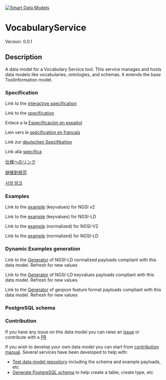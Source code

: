 [![Smart Data Models](https://smartdatamodels.org/wp-content/uploads/2022/01/SmartDataModels_logo.png "Logo")](https://smartdatamodels.org)
# VocabularyService
Version: 0.0.1

## Description 

A data model for a Vocabulary Service tool. This service manages and hosts data models like vocabularies, ontologies, and schemas. It extends the base ToolInformation model.
### Specification

Link to the [interactive specification](https://swagger.lab.fiware.org/?url=https://smart-data-models.github.io/dataModel.DataSpace/VocabularyService/swagger.yaml)

Link to the [specification](https://github.com/smart-data-models/dataModel.DataSpace/blob/master/VocabularyService/doc/spec.md)

Enlace a la [Especificación en español](https://github.com/smart-data-models/dataModel.DataSpace/blob/master/VocabularyService/doc/spec_ES.md)

Lien vers le [spécification en français](https://github.com/smart-data-models/dataModel.DataSpace/blob/master/VocabularyService/doc/spec_FR.md)

Link zur [deutschen Spezifikation](https://github.com/smart-data-models/dataModel.DataSpace/blob/master/VocabularyService/doc/spec_DE.md)

Link alla [specifica](https://github.com/smart-data-models/dataModel.DataSpace/blob/master/VocabularyService/doc/spec_IT.md)

[仕様へのリンク](https://github.com/smart-data-models/dataModel.DataSpace/blob/master/VocabularyService/doc/spec_JA.md)

[链接到规范](https://github.com/smart-data-models/dataModel.DataSpace/blob/master/VocabularyService/doc/spec_ZH.md)

[사양 링크](https://github.com/smart-data-models/dataModel.DataSpace/blob/master/VocabularyService/doc/spec_KO.md)
### Examples

Link to the [example](https://smart-data-models.github.io/dataModel.DataSpace/VocabularyService/examples/example.json) (keyvalues) for NGSI v2

Link to the [example](https://smart-data-models.github.io/dataModel.DataSpace/VocabularyService/examples/example.jsonld) (keyvalues) for NGSI-LD

Link to the [example](https://smart-data-models.github.io/dataModel.DataSpace/VocabularyService/examples/example-normalized.json) (normalized) for NGSI-V2

Link to the [example](https://smart-data-models.github.io/dataModel.DataSpace/VocabularyService/examples/example-normalized.jsonld) (normalized) for NGSI-LD
### Dynamic Examples generation

Link to the [Generator](https://smartdatamodels.org/extra/ngsi-ld_generator.php?schemaUrl=https://raw.githubusercontent.com/smart-data-models/dataModel.DataSpace/master/VocabularyService/schema.json&email=info@smartdatamodels.org) of NGSI-LD normalized payloads compliant with this data model. Refresh for new values

Link to the [Generator](https://smartdatamodels.org/extra/ngsi-ld_generator_keyvalues.php?schemaUrl=https://raw.githubusercontent.com/smart-data-models/dataModel.DataSpace/master/VocabularyService/schema.json&email=info@smartdatamodels.org) of NGSI-LD keyvalues payloads compliant with this data model. Refresh for new values

Link to the [Generator](https://smartdatamodels.org/extra/geojson_features_generator.php?schemaUrl=https://raw.githubusercontent.com/smart-data-models/dataModel.DataSpace/master/VocabularyService/schema.json&email=info@smartdatamodels.org) of geojson feature format payloads compliant with this data model. Refresh for new values
### PostgreSQL schema
### Contribution

 If you have any issue on this data model you can raise an [issue](https://github.com/smart-data-models/dataModel.DataSpace/issues)  or contribute with a [PR](https://github.com/smart-data-models/dataModel.DataSpace/pulls)

 If you wish to develop your own data model you can start from [contribution manual](https://bit.ly/contribution_manual). Several services have been developed to help with: 
 - [Test data model repository](https://smartdatamodels.org/index.php/data-models-contribution-api/) including the schema and example payloads, etc
 - [Generate PostgreSQL schema](https://smartdatamodels.org/index.php/sql-service/) to help create a table, create type, etc